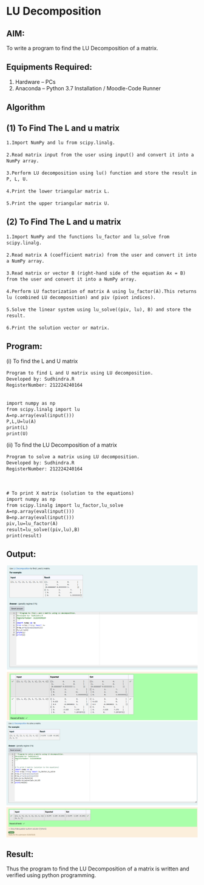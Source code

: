# LU Decomposition 

## AIM:
To write a program to find the LU Decomposition of a matrix.

## Equipments Required:
1. Hardware – PCs
2. Anaconda – Python 3.7 Installation / Moodle-Code Runner

## Algorithm
## (1) To Find The L and u matrix
    1.Import NumPy and lu from scipy.linalg.

    2.Read matrix input from the user using input() and convert it into a NumPy array.

    3.Perform LU decomposition using lu() function and store the result in P, L, U.

    4.Print the lower triangular matrix L.

    5.Print the upper triangular matrix U.

## (2) To Find The L and u matrix

    1.Import NumPy and the functions lu_factor and lu_solve from scipy.linalg.

    2.Read matrix A (coefficient matrix) from the user and convert it into a NumPy array.

    3.Read matrix or vector B (right-hand side of the equation Ax = B) from the user and convert it into a NumPy array.

    4.Perform LU factorization of matrix A using lu_factor(A).This returns lu (combined LU decomposition) and piv (pivot indices).

    5.Solve the linear system using lu_solve((piv, lu), B) and store the result.

    6.Print the solution vector or matrix.

## Program:
(i) To find the L and U matrix
```
Program to find L and U matrix using LU decomposition.
Developed by: Sudhindra.R
RegisterNumber: 212224240164


import numpy as np
from scipy.linalg import lu
A=np.array(eval(input()))
P,L,U=lu(A)
print(L)
print(U)
```
(ii) To find the LU Decomposition of a matrix
```
Program to solve a matrix using LU decomposition.
Developed by: Sudhindra.R
RegisterNumber: 212224240164



# To print X matrix (solution to the equations)
import numpy as np
from scipy.linalg import lu_factor,lu_solve
A=np.array(eval(input()))
B=np.array(eval(input()))
piv,lu=lu_factor(A)
result=lu_solve((piv,lu),B)
print(result)
```

## Output:
![alt text](image.png)
![alt text](image-1.png)

## Result:
Thus the program to find the LU Decomposition of a matrix is written and verified using python programming.

